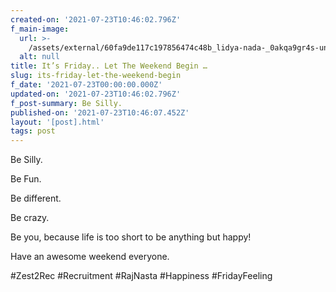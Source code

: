```yaml
---
created-on: '2021-07-23T10:46:02.796Z'
f_main-image:
  url: >-
    /assets/external/60fa9de117c197856474c48b_lidya-nada-_0akqa9gr4s-unsplash.jpg
  alt: null
title: It’s Friday.. Let The Weekend Begin …
slug: its-friday-let-the-weekend-begin
f_date: '2021-07-23T00:00:00.000Z'
updated-on: '2021-07-23T10:46:02.796Z'
f_post-summary: Be Silly.
published-on: '2021-07-23T10:46:07.452Z'
layout: '[post].html'
tags: post
---
```


Be Silly.

Be Fun.

Be different.

Be crazy.

Be you, because life is too short to be anything but happy!

Have an awesome weekend everyone.

#Zest2Rec #Recruitment #RajNasta #Happiness #FridayFeeling

‍
